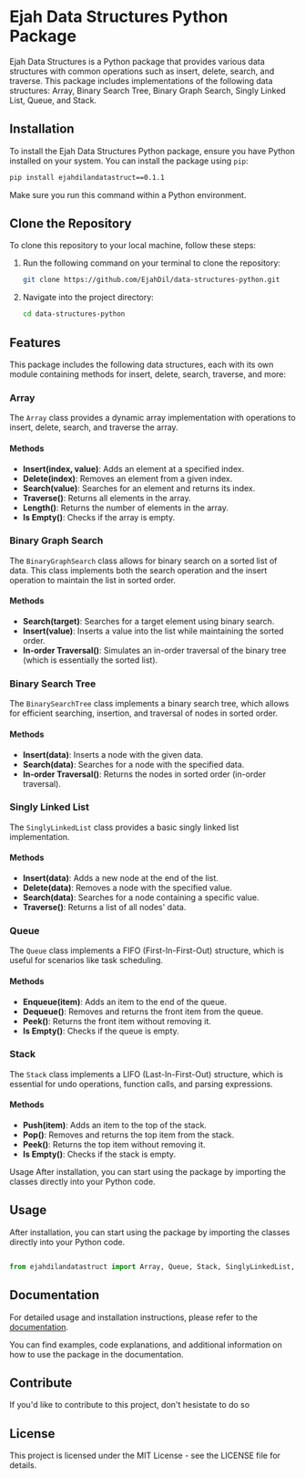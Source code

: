 # Ejah Data Structures Python Package

Ejah Data Structures is a Python package that provides various data structures with common operations such as insert, delete, search, and traverse. This package includes implementations of the following data structures: Array, Binary Search Tree, Binary Graph Search, Singly Linked List, Queue, and Stack.

## Installation

To install the Ejah Data Structures Python package, ensure you have Python installed on your system. You can install the package using `pip`:

```bash
pip install ejahdilandatastruct==0.1.1
```

Make sure you run this command within a Python environment.

## Clone the Repository

To clone this repository to your local machine, follow these steps:

1. Run the following command on your terminal to clone the repository:

    ```bash
    git clone https://github.com/EjahDil/data-structures-python.git
    ```

2. Navigate into the project directory:

    ```bash
    cd data-structures-python
    ```

## Features

This package includes the following data structures, each with its own module containing methods for insert, delete, search, traverse, and more:

### Array

The `Array` class provides a dynamic array implementation with operations to insert, delete, search, and traverse the array.

#### Methods

- **Insert(index, value)**: Adds an element at a specified index.
- **Delete(index)**: Removes an element from a given index.
- **Search(value)**: Searches for an element and returns its index.
- **Traverse()**: Returns all elements in the array.
- **Length()**: Returns the number of elements in the array.
- **Is Empty()**: Checks if the array is empty.


### Binary Graph Search

The `BinaryGraphSearch` class allows for binary search on a sorted list of data. This class implements both the search operation and the insert operation to maintain the list in sorted order.

#### Methods

- **Search(target)**: Searches for a target element using binary search.
- **Insert(value)**: Inserts a value into the list while maintaining the sorted order.
- **In-order Traversal()**: Simulates an in-order traversal of the binary tree (which is essentially the sorted list).

### Binary Search Tree

The `BinarySearchTree` class implements a binary search tree, which allows for efficient searching, insertion, and traversal of nodes in sorted order.

#### Methods

- **Insert(data)**: Inserts a node with the given data.
- **Search(data)**: Searches for a node with the specified data.
- **In-order Traversal()**: Returns the nodes in sorted order (in-order traversal).


### Singly Linked List

The `SinglyLinkedList` class provides a basic singly linked list implementation.

#### Methods

- **Insert(data)**: Adds a new node at the end of the list.
- **Delete(data)**: Removes a node with the specified value.
- **Search(data)**: Searches for a node containing a specific value.
- **Traverse()**: Returns a list of all nodes' data.

### Queue

The `Queue` class implements a FIFO (First-In-First-Out) structure, which is useful for scenarios like task scheduling.

#### Methods

- **Enqueue(item)**: Adds an item to the end of the queue.
- **Dequeue()**: Removes and returns the front item from the queue.
- **Peek()**: Returns the front item without removing it.
- **Is Empty()**: Checks if the queue is empty.

### Stack

The `Stack` class implements a LIFO (Last-In-First-Out) structure, which is essential for undo operations, function calls, and parsing expressions.

#### Methods

- **Push(item)**: Adds an item to the top of the stack.
- **Pop()**: Removes and returns the top item from the stack.
- **Peek()**: Returns the top item without removing it.
- **Is Empty()**: Checks if the stack is empty.

Usage
After installation, you can start using the package by importing the classes directly into your Python code.

## Usage

After installation, you can start using the package by importing the classes directly into your Python code.

```python

from ejahdilandatastruct import Array, Queue, Stack, SinglyLinkedList, BinaryGraphSearch, BinarySearchTree

```

## Documentation

For detailed usage and installation instructions, please refer to the [documentation](https://ejahdil.github.io/data-structures-python/).

You can find examples, code explanations, and additional information on how to use the package in the documentation.

## Contribute

If you'd like to contribute to this project, don't hesistate to do so

## License
This project is licensed under the MIT License - see the LICENSE file for details.
